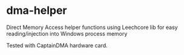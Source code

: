 # dma-helper
Direct Memory Access helper functions using Leechcore lib for easy reading/injection into Windows process memory

Tested with CaptainDMA hardware card.
